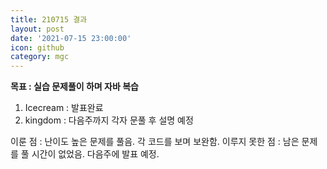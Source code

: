 ```yaml
---
title: 210715 결과
layout: post
date: '2021-07-15 23:00:00'
icon: github
category: mgc
---
```


**목표  :  실습 문제풀이 하며 자바 복습**

1. Icecream : 발표완료
2. kingdom : 다음주까지 각자 문풀 후 설명 예정

이룬 점 : 난이도 높은 문제를 풀음. 각 코드를 보며 보완함.
이루지 못한 점 : 남은 문제를 풀 시간이 없었음. 다음주에 발표 예정.
